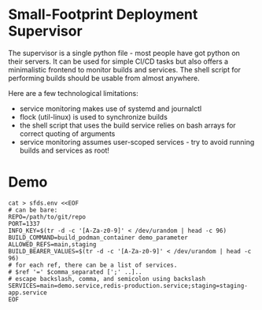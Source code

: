 # Small-Footprint Deployment Supervisor



The supervisor is a single python file - most people have got python on their servers.
It can be used for simple CI/CD tasks but also offers a minimalistic frontend to monitor builds and services.
The shell script for performing builds should be usable from almost anywhere.

Here are a few technological limitations:

- service monitoring makes use of systemd and journalctl
- flock (util-linux) is used to synchronize builds
- the shell script that uses the build service relies on bash arrays for correct quoting of arguments
- service monitoring assumes user-scoped services - try to avoid running builds and services as root!

# Demo

```shell
cat > sfds.env <<EOF
# can be bare:
REPO=/path/to/git/repo
PORT=1337
INFO_KEY=$(tr -d -c '[A-Za-z0-9]' < /dev/urandom | head -c 96)
BUILD_COMMAND=build_podman_container demo_parameter
ALLOWED_REFS=main,staging
BUILD_BEARER_VALUES=$(tr -d -c '[A-Za-z0-9]' < /dev/urandom | head -c 96)
# for each ref, there can be a list of services.
# $ref '=' $comma_separated [';' ..]..
# escape backslash, comma, and semicolon using backslash
SERVICES=main=demo.service,redis-production.service;staging=staging-app.service
EOF
```
